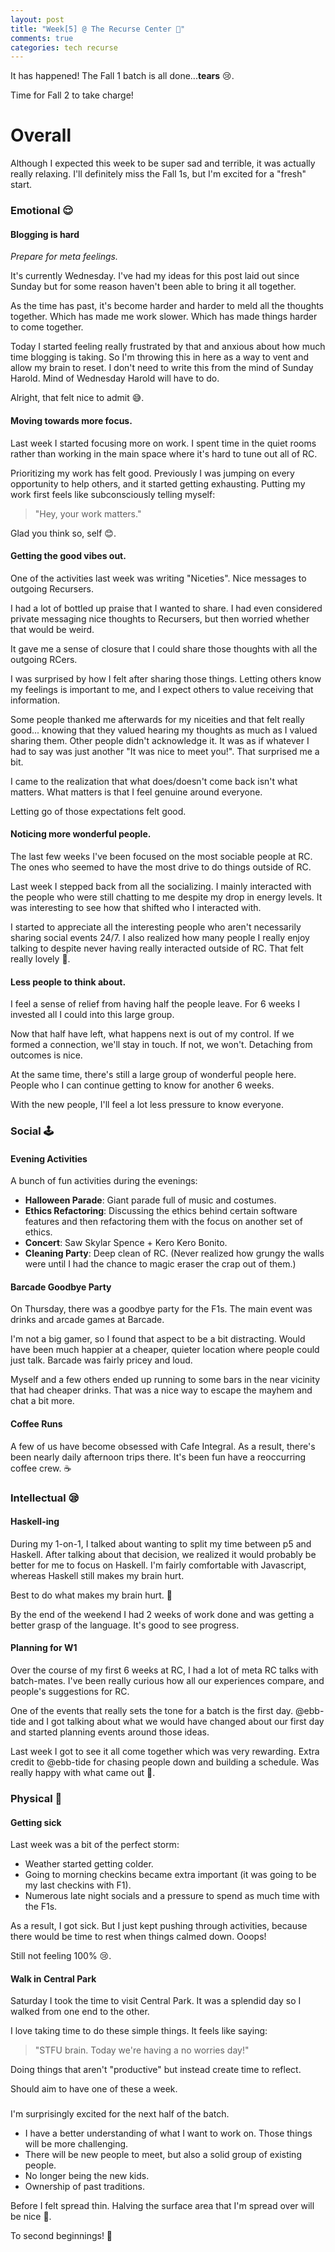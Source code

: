 ```yaml
---
layout: post
title: "Week[5] @ The Recurse Center 👋"
comments: true
categories: tech recurse
---
```


It has happened! The Fall 1 batch is all done...**tears** 😢.

Time for Fall 2 to take charge!

# Overall

Although I expected this week to be super sad and terrible, it was actually really relaxing. I'll definitely miss the Fall 1s, but I'm excited for a "fresh" start.

### Emotional 😌

#### **Blogging is hard**

*Prepare for meta feelings.*

It's currently Wednesday. I've had my ideas for this post laid out since Sunday but for some reason haven't been able to bring it all together.

As the time has past, it's become harder and harder to meld all the thoughts together. Which has made me work slower. Which has made things harder to come together.

Today I started feeling really frustrated by that and anxious about how much time blogging is taking. So I'm throwing this in here as a way to vent and allow my brain to reset. I don't need to write this from the mind of Sunday Harold. Mind of Wednesday Harold will have to do.

Alright, that felt nice to admit 😅.

#### **Moving towards more focus.**
Last week I started focusing more on work. I spent time in the quiet rooms rather than working in the main space where it's hard to tune out all of RC.

Prioritizing my work has felt good. Previously I was jumping on every opportunity to help others, and it started getting exhausting. Putting my work first feels like subconsciously telling myself:

> "Hey, your work matters."

Glad you think so, self 😊.

#### **Getting the good vibes out.**
One of the activities last week was writing "Niceties". Nice messages to outgoing Recursers.

I had a lot of bottled up praise that I wanted to share. I had even considered private messaging nice thoughts to Recursers, but then worried whether that would be weird.

It gave me a sense of closure that I could share those thoughts with all the outgoing RCers.

I was surprised by how I felt after sharing those things. Letting others know my feelings is important to me, and I expect others to value receiving that information.

Some people thanked me afterwards for my niceities and that felt really good... knowing that they valued hearing my thoughts as much as I valued sharing them.
Other people didn't acknowledge it. It was as if whatever I had to say was just another "It was nice to meet you!". That surprised me a bit.

I came to the realization that what does/doesn't come back isn't what matters. What matters is that I feel genuine around everyone.  

Letting go of those expectations felt good.

#### **Noticing more wonderful people.**

The last few weeks I've been focused on the most sociable people at RC. The ones who seemed to have the most drive to do things outside of RC.

Last week I stepped back from all the socializing. I mainly interacted with the people who were still chatting to me despite my drop in energy levels. It was interesting to see how that shifted who I interacted with.

I started to appreciate all the interesting people who aren't necessarily sharing social events 24/7. I also realized how many people I really enjoy talking to despite never having really interacted outside of RC. That felt really lovely 🙂.  

#### **Less people to think about.**

I feel a sense of relief from having half the people leave. For 6 weeks I invested all I could into this large group.

Now that half have left, what happens next is out of my control. If we formed a connection, we'll stay in touch. If not, we won't. Detaching from outcomes is nice.

At the same time, there's still a large group of wonderful people here. People who I can continue getting to know for another 6 weeks.

With the new people, I'll feel a lot less pressure to know everyone.

### Social 🕹

#### **Evening Activities**

A bunch of fun activities during the evenings:

- **Halloween Parade**: Giant parade full of music and costumes.
- **Ethics Refactoring**: Discussing the ethics behind certain software features and then refactoring them with the focus on another set of ethics.
- **Concert**: Saw Skylar Spence + Kero Kero Bonito.
- **Cleaning Party**: Deep clean of RC. (Never realized how grungy the walls were until I had the chance to magic eraser the crap out of them.)

#### **Barcade Goodbye Party**

On Thursday, there was a goodbye party for the F1s. The main event was drinks and arcade games at Barcade.

I'm not a big gamer, so I found that aspect to be a bit distracting. Would have been much happier at a cheaper, quieter location where people could just talk. Barcade was fairly pricey and loud.

Myself and a few others ended up running to some bars in the near vicinity that had cheaper drinks. That was a nice way to escape the mayhem and chat a bit more.

#### **Coffee Runs**

A few of us have become obsessed with Cafe Integral. As a result, there's been nearly daily afternoon trips there.
It's been fun have a reoccurring coffee crew. ☕️

### Intellectual 😪

#### **Haskell-ing**

During my 1-on-1, I talked about wanting to split my time between p5 and Haskell. After talking about that decision, we realized it would probably be better for me to focus on Haskell. I'm fairly comfortable with Javascript, whereas Haskell still makes my brain hurt.

Best to do what makes my brain hurt. 😬

By the end of the weekend I had 2 weeks of work done and was getting a better grasp of the language. It's good to see progress.

#### **Planning for W1**

Over the course of my first 6 weeks at RC, I had a lot of meta RC talks with batch-mates. I've been really curious how all our experiences compare, and people's suggestions for RC.

One of the events that really sets the tone for a batch is the first day. @ebb-tide and I got talking about what we would have changed about our first day and started planning events around those ideas.

Last week I got to see it all come together which was very rewarding. Extra credit to @ebb-tide for chasing people down and building a schedule. Was really happy with what came out 🙂.

### Physical 🤒

#### **Getting sick**

Last week was a bit of the perfect storm:

- Weather started getting colder.
- Going to morning checkins became extra important (it was going to be my last checkins with F1).
- Numerous late night socials and a pressure to spend as much time with the F1s.

As a result, I got sick. But I just kept pushing through activities, because there would be time to rest when things calmed down. Ooops!

Still not feeling 100% 😢.

#### **Walk in Central Park**

Saturday I took the time to visit Central Park. It was a splendid day so I walked from one end to the other.

I love taking time to do these simple things. It feels like saying:

> "STFU brain. Today we're having a no worries day!"

Doing things that aren't "productive" but instead create time to reflect.

Should aim to have one of these a week.

### </End>

I'm surprisingly excited for the next half of the batch.

- I have a better understanding of what I want to work on. Those things will be more challenging.
- There will be new people to meet, but also a solid group of existing people.
- No longer being the new kids.
- Ownership of past traditions.

Before I felt spread thin. Halving the surface area that I'm spread over will be nice 🍞.

To second beginnings! 🍻
